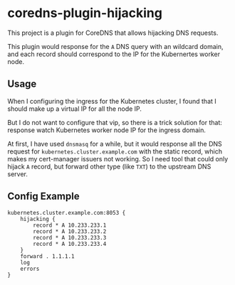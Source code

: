 # coredns-plugin-hijacking

This project is a plugin for CoreDNS that allows hijacking DNS requests.

This plugin would response for the `A` DNS query with an wildcard domain, and each record should correspond to the IP for the Kubernertes worker node.

## Usage

When I configuring the ingress for the Kubernetes cluster, I found that I should make up a virtual IP for all the node IP.

But I do not want to configure that vip, so there is a trick solution for that: response watch Kubernetes worker node IP for the ingress domain.

At first, I have used `dnsmasq` for a while, but it would response all the DNS request for `kubernetes.cluster.example.com` with the static record, which makes my cert-manager issuers not working. So I need tool that could only hijack `A` record, but forward other type (like `TXT`) to the upstream DNS server.

## Config Example

```text
kubernetes.cluster.example.com:8053 {
    hijacking {
        record * A 10.233.233.1
        record * A 10.233.233.2
        record * A 10.233.233.3
        record * A 10.233.233.4
    }
    forward . 1.1.1.1
    log
    errors
}
```
